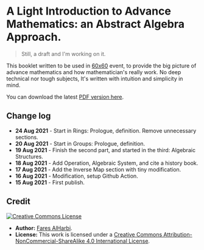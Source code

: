 # A Light Introduction to Advance Mathematics: an Abstract Algebra Approach.

> Still, a draft and I'm working on it.

This booklet written to be used in [60x60](https://salla.sa/durba/RYePmz) event, to provide the big picture of advance mathematics and how mathematician's really work. No deep technical nor tough subjects, It's written with intuition and simplicity in mind. 

You can download the latest [PDF version here](https://github.com/Faares/60x60booklet/blob/master/main.pdf). 
## Change log
* **24 Aug 2021** - Start in Rings: Prologue, definition. Remove unnecessary sections.
* **20 Aug 2021** - Start in Groups: Prologue, definition.
* **19 Aug 2021** - Finish the second part, and started in the third: Algebraic Structures.
* **18 Aug 2021** - Add Operation, Algebraic System, and cite a history book. 
* **17 Aug 2021** - Add the Inverse Map section with tiny modification. 
* **16 Aug 2021** - Modification, setup Github Action. 
* **15 Aug 2021** - First publish.

## Credit

<a rel="license" href="http://creativecommons.org/licenses/by-nc-sa/4.0/"><img alt="Creative Commons License" style="border-width:0" src="https://i.creativecommons.org/l/by-nc-sa/4.0/88x31.png" /></a>

- **Author:** [Fares AlHarbi](https://faares.com).
- **License:** This work is licensed under a <a rel="license" href="http://creativecommons.org/licenses/by-nc-sa/4.0/">Creative Commons Attribution-NonCommercial-ShareAlike 4.0 International License</a>.



